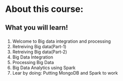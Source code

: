 # About this course:
## What you will learn!
###
1. Welcome to Big data integration and processing
2. Retreiving Big data(Part-1)
3. Retreiving Big data(Part-2)
4. Big Data Integration
5. Processing Big Data
6. Big Data Analytics using Spark
7. Lear by doing: Putting MongoDB and Spark to work
###
